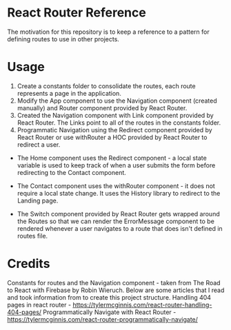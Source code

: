 
# React Router Reference

The motivation for this repository is to keep a reference to a pattern for defining routes to use in other projects.

# Usage 
1. Create a constants folder to consolidate the routes, each route represents a page in the application.
2. Modify the App component to use the Navigation component (created manually) and Router component provided by React Router.
3. Created the Navigation component with Link component provided by React Router. The Links point to all of the routes in the constants folder.
4. Programmatic Navigation using the Redirect component provided by React Router or use withRouter a HOC provided by React Router to redirect a user.

 - The Home component uses the Redirect component - a local state variable is used to keep track of when a user submits the form before redirecting to the Contact component.

 - The Contact component uses the withRouter component - it does not require a local state change. It uses the History library to redirect to the Landing page.

 - The Switch component provided by React Router gets wrapped around the Routes so that we can render the ErrorMessage component to be rendered whenever a user navigates to a route that does isn't defined in routes file.

 # Credits
  Constants for routes and the Navigation component - taken from The Road to React with Firebase by Robin Wieruch.
  Below are some articles that I read and took information from to create this project structure.
  Handling 404 pages in react router - https://tylermcginnis.com/react-router-handling-404-pages/
  Programmatically Navigate with React Router - https://tylermcginnis.com/react-router-programmatically-navigate/
